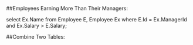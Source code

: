 ##Employees Earning More Than Their Managers:

select Ex.Name from Employee E, Employee Ex where E.Id = Ex.ManagerId and Ex.Salary > E.Salary;

##Combine Two Tables:

